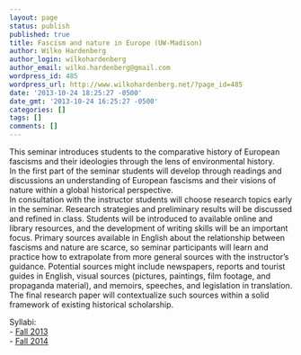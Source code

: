```yaml
---
layout: page
status: publish
published: true
title: Fascism and nature in Europe (UW-Madison)
author: Wilko Hardenberg
author_login: wilkohardenberg
author_email: wilko.hardenberg@gmail.com
wordpress_id: 485
wordpress_url: http://www.wilkohardenberg.net/?page_id=485
date: '2013-10-24 18:25:27 -0500'
date_gmt: '2013-10-24 16:25:27 -0500'
categories: []
tags: []
comments: []
---
```

<p>This seminar introduces students to the comparative history of European fascisms and their ideologies through the lens of environmental history.<br />
In the first part of the seminar students will develop through readings and discussions an understanding of European fascisms and their visions of nature within a global historical perspective.<br />
In consultation with the instructor students will choose research topics early in the seminar. Research strategies and preliminary results will be discussed and refined in class. Students will be introduced to available online and library resources, and the development of writing skills will be an important focus. Primary sources available in English about the relationship between fascisms and nature are scarce, so seminar participants will learn and practice how to extrapolate from more general sources with the instructor&rsquo;s guidance. Potential sources might include newspapers, reports and tourist guides in English, visual sources (pictures, paintings, film footage, and propaganda material), and memoirs, speeches, and legislation in translation. The final research paper will contextualize such sources within a solid framework of existing historical scholarship.</p>
<p>Syllabi:<br />
- <a href="http://www.wilkohardenberg.net/content/Hist600_FascistNatures_rev.pdf">Fall 2013</a><br />
- <a href="http://www.wilkohardenberg.net/content/Hardenberg_FascistNatures_2014.pdf">Fall 2014</a></p>
